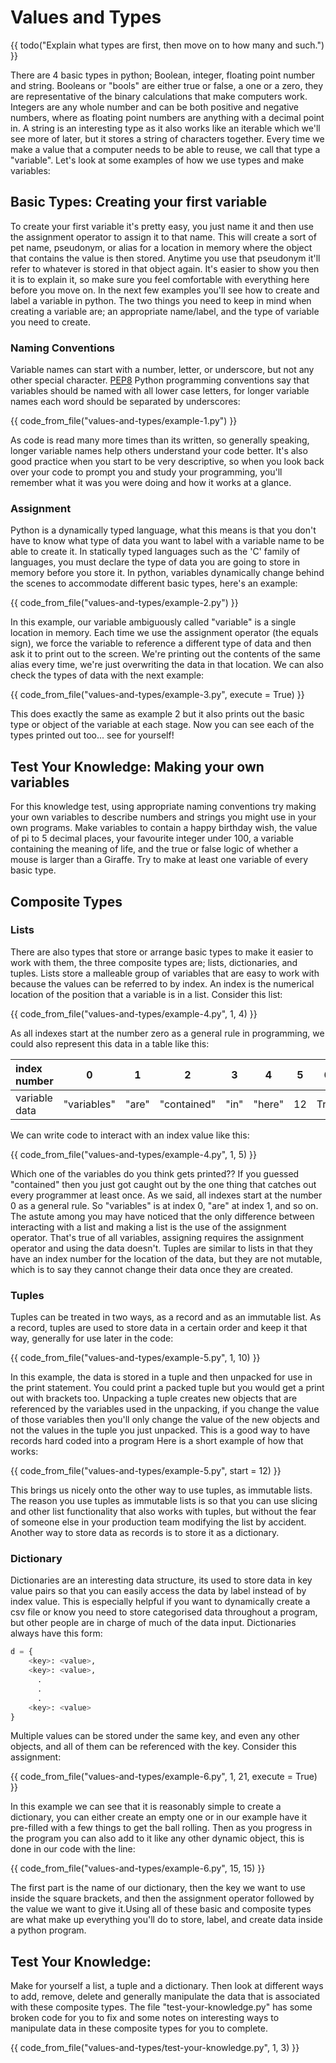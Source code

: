# Values and Types

{{ todo("Explain what types are first, then move on to how many and such.") }}


There are 4 basic types in python; Boolean, integer, floating point number and string. Booleans or "bools" are either true or false, a one or a zero, they are representative of the binary calculations that make computers work. Integers are any whole number and can be both positive and negative numbers, where as floating point numbers are anything with a decimal point in. A string is an interesting type as it also works like an iterable which we'll see more of later, but it stores a string of characters together. Every time we make a value that a computer needs to be able to reuse, we call that type a "variable". Let's look at some examples of how we use types and make variables:
 
## Basic Types: Creating your first variable
To create your first variable it's pretty easy, you just name it and then use the assignment operator to assign it to that name. This will create a sort of pet name, pseudonym, or alias for a location in memory where the object that contains the value is then stored. Anytime you use that pseudonym it'll refer to whatever is stored in that object again. It's easier to show you then it is to explain it, so make sure you feel comfortable with everything here before you move on. In the next few examples you'll see how to create and label a variable in python. The two things you need to keep in mind when creating a variable are; an appropriate name/label, and the type of variable you need to create.  

### Naming Conventions
Variable names can start with a number, letter, or underscore, but not any other special character. [PEP8](https://www.python.org/dev/peps/pep-0008/) Python programming conventions say that variables should be named with all lower case letters, for longer variable names each word should be separated by underscores: 

{{ code_from_file("values-and-types/example-1.py") }}

As code is read many more times than its written, so generally speaking, longer variable names help others understand your code better. It's also good practice when you start to be very descriptive, so when you look back over your code to prompt you and study your programming, you'll remember what it was you were doing and how it works at a glance.

### Assignment 
Python is a dynamically typed language, what this means is that you don't have to know what type of data you want to label with a variable name to be able to create it. In statically typed languages such as the 'C' family of languages, you must declare the type of data you are going to store in memory before you store it. In python, variables dynamically change behind the scenes to accommodate different basic types, here's an example:

{{ code_from_file("values-and-types/example-2.py") }}

In this example, our variable ambiguously called "variable" is a single location in memory. Each time we use the assignment operator (the equals sign), we force the variable to reference a different type of data and then ask it to print out to the screen. We're printing out the contents of the same alias every time, we're just overwriting the data in that location. We can also check the types of data with the next example:

{{ code_from_file("values-and-types/example-3.py", execute = True) }}

This does exactly the same as example 2 but it also prints out the basic type or object of the variable at each stage. Now you can see each of the types printed out too... see for yourself!

## Test Your Knowledge: Making your own variables
For this knowledge test, using appropriate naming conventions try making your own variables to describe numbers and strings you might use in your own programs. Make variables to contain a happy birthday wish, the value of pi to 5 decimal places, your favourite integer under 100, a variable containing the meaning of life, and the true or false logic of whether a mouse is larger than a Giraffe. Try to make at least one variable of every basic type. 

## Composite Types
### Lists
There are also types that store or arrange basic types to make it easier to work with them, the three composite types are; lists, dictionaries, and tuples. Lists store a malleable group of variables that are easy to work with because the values can be referred to by index. An index is the numerical location of the position that a variable is in a list. Consider this list:

{{ code_from_file("values-and-types/example-4.py", 1, 4) }}

As all indexes start at the number zero as a general rule in programming, we could also represent this data in a table like this:

| index number  |      0      |   1   |      2      |   3   |   4    |   5   |   6   |    7     |
| :------------ | :---------: | :---: | :---------: | :---: | :----: | :---: | :---: | :------: |
| variable data | "variables" | "are" | "contained" | "in"  | "here" |  12   | True  | 33.33334 |

We can write code to interact with an index value like this:   

{{ code_from_file("values-and-types/example-4.py", 1, 5) }}

Which one of the variables do you think gets printed?? If you guessed "contained" then you just got caught out by the one thing that catches out every programmer at least once. As we said, all indexes start at the number 0 as a general rule. So "variables" is at index 0, "are" at index 1, and so on. The astute among you may have noticed that the only difference between interacting with a list and making a list is the use of the assignment operator. That's true of all variables, assigning requires the assignment operator and using the data doesn't. Tuples are similar to lists in that they have an index number for the location of the data, but they are not mutable, which is to say they cannot change their data once they are created.

### Tuples 
Tuples can be treated in two ways, as a record and as an immutable list. As a record, tuples are used to store data in a certain order and keep it that way, generally for use later in the code:

{{ code_from_file("values-and-types/example-5.py", 1, 10) }}

In this example, the data is stored in a tuple and then unpacked for use in the print statement. You could print a packed tuple but you would get a print out with brackets too. Unpacking a tuple creates new objects that are referenced by the variables used in the unpacking, if you change the value of those variables then you'll only change the value of the new objects and not the values in the tuple you just unpacked. This is a good way to have records hard coded into a program Here is a short example of how that works:

{{ code_from_file("values-and-types/example-5.py", start = 12) }}

This brings us nicely onto the other way to use tuples, as immutable lists. The reason you use tuples as immutable lists is so that you can use slicing and other list functionality that also works with tuples, but without the fear of someone else in your production team modifying the list by accident. Another way to store data as records is to store it as a dictionary.

### Dictionary
Dictionaries are an interesting data structure, its used to store data in key value pairs so that you can easily access the data by label instead of by index value. This is especially helpful if you want to dynamically create a csv file or know you need to store categorised data throughout a program, but other people are in charge of much of the data input. Dictionaries always have this form:

```python
d = {
    <key>: <value>,
    <key>: <value>,
      .
      .
      .
    <key>: <value>
}
```
Multiple values can be stored under the same key, and even any other objects, and all of them can be referenced with the key. Consider this assignment:

{{ code_from_file("values-and-types/example-6.py", 1, 21, execute = True) }}

In this example we can see that it is reasonably simple to create a dictionary, you can either create an empty one or in our example have it pre-filled with a few things to get the ball rolling. Then as you progress in the program you can also add to it like any other dynamic object, this is done in our code with the line:

{{ code_from_file("values-and-types/example-6.py", 15, 15) }}

The first part is the name of our dictionary, then the key we want to use inside the square brackets, and then the assignment operator followed by the value we want to give it.Using all of these basic and composite types are what make up everything you'll do to store, label, and create data inside a python program.  

## Test Your Knowledge:
Make for yourself a list, a tuple and a dictionary. Then look at different ways to add, remove, delete and generally manipulate the data that is associated with these composite types. The file "test-your-knowledge.py" has some broken code for you to fix and some notes on interesting ways to manipulate data in these composite types for you to complete.

{{ code_from_file("values-and-types/test-your-knowledge.py", 1, 3) }}

